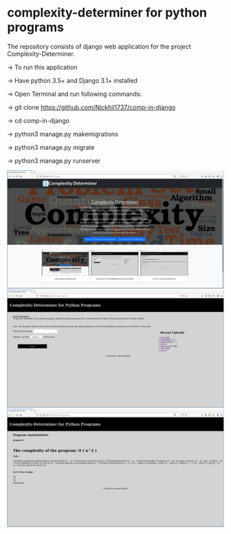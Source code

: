# complexity-determiner for python programs

The repository consists of django web application for the project Complexity-Determiner.

-> To run this application

-> Have python 3.5+ and Django 3.1+ installed

-> Open Terminal and run following commands:

   -> git clone https://github.com/Nickhil1737/comp-in-django
   
   -> cd comp-in-django
   
   -> python3 manage.py makemigrations
   
   -> python3 manage.py migrate
   
   -> python3 manage.py runserver
   

<img src="https://github.com/Nickhil1737/comp-in-django/blob/classview/compx/static/images/main.png">
<img src= "https://github.com/Nickhil1737/comp-in-django/blob/classview/compx/static/images/main2.png">
<img src= "https://github.com/Nickhil1737/comp-in-django/blob/classview/compx/static/images/main3.png">

